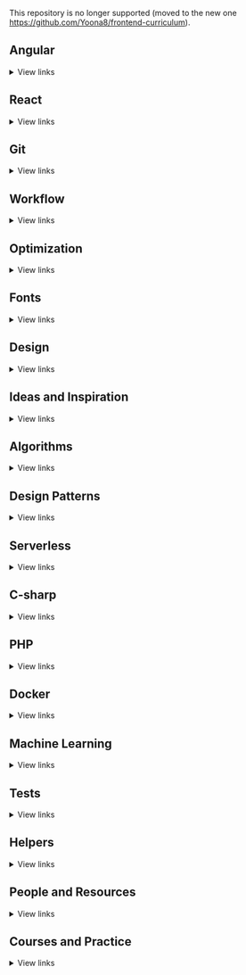 This repository is no longer supported (moved to the new one https://github.com/Yoona8/frontend-curriculum).

## Angular

<details>
<summary>View links</summary>

- [ ] [Article: Angular Optimization. Memoized pipe functions in templates.](https://blog.usejournal.com/angular-optimization-memoized-pipe-functions-in-templates-75f62e16df5a)
- [ ] [Article: Introducing to NG-VDOM: A new way to write Angular application](https://blog.angularindepth.com/introducing-to-ng-vdom-a-new-way-to-write-angular-application-60a3be805e59)
- [ ] [Article: Designing scalable Angular applications](https://medium.com/@OlegVaraksin/designing-scalable-angular-applications-6629b5158277)
- [ ] [Article: Make Your Angular Form’s Error Messages Magically Appear](https://netbasal.com/make-your-angular-forms-error-messages-magically-appear-1e32350b7fa5)
- [ ] [Article: Angular Revisited: Tree-shakable Components and Optional NgModules](https://blog.angularindepth.com/angular-revisited-tree-shakable-components-and-optional-ngmodules-329a4629276d)
- [ ] [Article: Why & How to Lazy Load in Angular](https://medium.com/@kylerjohnson26/why-how-to-lazy-load-in-angular-f86b987cd528)
- [ ] [Article: Tooltip with Angular CDK](https://blog.angularindepth.com/building-tooltips-for-angular-3cdaac16d138)
- [ ] [Article: How to configure Webpack 4 with Angular 7: a complete guide](https://www.freecodecamp.org/news/how-to-configure-webpack-4-with-angular-7-a-complete-guide-9a23c879f471/)

</details>

## React

<details>
<summary>View links</summary>

- [ ] [Article: JavaScript fundamentals before learning React](https://www.robinwieruch.de/javascript-fundamentals-react-requirements/)
- [ ] [Article: How I integrated CSS Modules with SCSS into my React application](https://www.freecodecamp.org/news/how-i-integrated-css-modules-with-scss-into-my-react-application-32f473e1bb51/)

</details>

## Git

<details>
<summary>View links</summary>

- [ ] [Info: Git FAQ](http://firstaidgit.ru/#/)
- [ ] [Info: The Art of Command Line](https://github.com/jlevy/the-art-of-command-line/blob/master/README.md)
- [ ] [Info: Как использовать консоль в Windows](http://nicothin.pro/page/console-windows)

</details>

## Workflow

<details>
<summary>View links</summary>

- [ ] [Article: Browser Developer Tools Explained By Training To Become a Chef](https://medium.freecodecamp.org/browser-developer-tools-explained-by-training-to-become-a-chef-edfaa82b740c)
- [ ] [Article: Excluding Files and Folders from Deployment](https://docs.microsoft.com/en-us/aspnet/web-forms/overview/deployment/advanced-enterprise-web-deployment/excluding-files-and-folders-from-deployment)
- [x] [Article: Mind the End of Your Line](https://adaptivepatchwork.com/2012/03/01/mind-the-end-of-your-line/)
- [x] [Article: The Anatomy of a Frame](https://aerotwist.com/blog/the-anatomy-of-a-frame/) - browser rendering.
- [x] [Article: Как зарегистрировать свой домен](https://htmlacademy.ru/blog/48-how-to-register-domain)
- [x] [Article: Cache-Control for Civilians](https://csswizardry.com/2019/03/cache-control-for-civilians/)
- [x] [Article: Bringing A Healthy Code Review Mindset To Your Team](https://www.smashingmagazine.com/2019/06/bringing-healthy-code-review-mindset/)
- [x] [Info: How Browsers Work: Behind the scenes of modern web browsers](https://www.html5rocks.com/en/tutorials/internals/howbrowserswork/)
- [x] [Info: БЭМ-методология](https://ru.bem.info/)
- [ ] [Info: HTML Academy Code style for HTML, CSS and JS](http://codeguide.academy/)
- [ ] Book: Code Complete (by Steve McConnell)

</details>

## Optimization

<details>
<summary>View links</summary>

- [ ] [Article: What forces layout / reflow](https://gist.github.com/paulirish/5d52fb081b3570c81e3a)
- [ ] [Article: Front-End Performance Checklist 2019](https://www.smashingmagazine.com/2019/01/front-end-performance-checklist-2019-pdf-pages/)
- [ ] [Article: История одной оптимизации](http://chikuyonok.ru/2010/11/optimization-story/) старая, но интересная статья
- [ ] [Article: Front-end performance for web designers and front-end developers](https://csswizardry.com/2013/01/front-end-performance-for-web-designers-and-front-end-developers/)
- [ ] [Article: Анализ скорости загрузки сайта: от пользовательских проблем к их решению](https://www.searchengines.ru/analiz_skorosti.html)
- [ ] [Article: Introducing RAIL: A User-Centric Model For Performance](https://www.smashingmagazine.com/2015/10/rail-user-centric-model-performance/)
- [ ] [Article: Gone In 60 Frames Per Second: A Pinterest Paint Performance Case Study](https://www.smashingmagazine.com/2013/06/pinterest-paint-performance-case-study/)
- [ ] [Article: CSS performance revisited: selectors, bloat and expensive styles](https://benfrain.com/css-performance-revisited-selectors-bloat-expensive-styles/)
- [ ] [Article: High Performance Animations](https://www.html5rocks.com/en/tutorials/speed/high-performance-animations/)
- [ ] [Article: A Tale of Animation Performance](https://css-tricks.com/tale-of-animation-performance/)
- [x] [Article: Preload, prefetch and other <link> tags](https://3perf.com/blog/link-rels/)
- [ ] [Info: Why Performance Matters](https://developers.google.com/web/fundamentals/performance/why-performance-matters/)
- [ ] [Info: Image Optimization](https://developers.google.com/web/fundamentals/performance/optimizing-content-efficiency/image-optimization?hl=en)
- [ ] [Info: Animations and Performance](https://developers.google.com/web/fundamentals/design-and-ux/animations/animations-and-performance)
- [x] [Service: Google PageSpeed Insights](https://developers.google.com/speed/pagespeed/insights/)

</details>

## Fonts

<details>
<summary>View links</summary>

- [ ] [Article: SuperSearch — Find Fonts by Contrast, X-Height, Weight and More!](https://fontba.se/blog/super-search)
- [ ] [Article: Typography can make or break your design: a process for choosing type](https://medium.freecodecamp.org/typography-can-make-your-design-or-break-it-7be710aadcfe)
- [ ] [Article: System Font Stack](https://css-tricks.com/snippets/css/system-font-stack/)
- [ ] [Article: Web Font Loading Patterns](https://www.bramstein.com/writing/web-font-loading-patterns.html)
- [ ] [Article: Optimizing Google Fonts Performance](https://www.smashingmagazine.com/2019/06/optimizing-google-fonts-performance/)
- [ ] [Article: How to start with variable fonts on the web](https://www.zeichenschatz.net/typografie/how-to-start-with-variable-fonts-on-the-web.html)
- [ ] [Article: Web Typography: Designing Tables to be Read, Not Looked At](https://alistapart.com/article/web-typography-tables)
- [ ] [Info: Variable Fonts](https://variablefonts.dev/)
- [ ] [Info: Web Font Optimization](https://developers.google.com/web/fundamentals/performance/optimizing-content-efficiency/webfont-optimization)
- [ ] [App: FontForge](https://fontforge.github.io/en-US/)

</details>

## Design

<details>
<summary>View links</summary>

- [ ] [Article: Bottom Navigation Interface](https://blog.prototypr.io/bottom-navigation-interface-fa4bff52065f)
- [ ] [Article: Unraveling the JPEG](https://parametric.press/issue-01/unraveling-the-jpeg/)
- [ ] [Article: Форматы изображений](https://htmlacademy.ru/blog/113-image-formats)
- [ ] [Article: Про PNG](https://www.artlebedev.ru/technogrette/img/png-1/)
- [ ] [Article: Designing in color](https://www.freecodecamp.org/news/designing-in-color-abd358660a7b/)
- [ ] [Slides: Image Formats: the nerdy parts](https://speakerdeck.com/lara/image-formats-the-nerdy-parts)
- [ ] [Info: Design articles and courses](https://designacademy.io/)
- [ ] [Info: Sketch master courses](http://sketchmaster.com/)
- [x] [Service: Color Picker](https://colorsupplyyy.com/app)
- [x] [Service: UI8](https://ui8.net/) - designs
- [x] [Service: Pages](https://www.pages.xyz/) - designs
- [x] [Service: Land-book](https://land-book.com/) - designs
- [x] [Service: Lapa](https://www.lapa.ninja/) - designs
- [x] [Service: Behance](https://www.behance.net/) - designs
- [x] [Service: Dribbble](https://dribbble.com/) - designs
- [x] [Service: ColorLib](https://colorlib.com/wp/templates/) - designs
- [ ] [Service: Freebiesbug](https://freebiesbug.com/) - designs
- [x] [Service: National park designs](https://nationalparktypeface.com/)
- [ ] [Book: Art Direction for the Web](https://www.smashingmagazine.com/printed-books/art-direction-for-the-web/)

</details>

## Ideas and Inspiration

<details>
<summary>View links</summary>

- [ ] [Article: 8 Crazy Ideas For Building a Web Site](https://medium.com/@kevink/8-crazy-ideas-for-building-a-web-site-a25b3f69c517)

</details>

## Algorithms

<details>
<summary>View links</summary>

- [ ] [Article: Improving your Algorithms & Data Structure Skills](https://medium.com/coderbyte/how-to-get-good-at-algorithms-data-structures-d33d5163353f)
- [ ] [Course: Introduction to Algorithms](https://ocw.mit.edu/courses/electrical-engineering-and-computer-science/6-006-introduction-to-algorithms-fall-2011/)
- [ ] [Course: Algorithms Specialization](https://www.coursera.org/specializations/algorithms?authMode=login)
- [x] Book: Introduction To Algorithms (by Thomas H. Cormen, Charles E. Leiserson, Ronald L. Rivest, and Clifford Stein)

</details>

## Design Patterns

<details>
<summary>View links</summary>

- [ ] [Article: GRASP](https://ru.wikipedia.org/wiki/GRASP)
- [ ] [Info: Design patterns, anti-patterns, refactoring](https://sourcemaking.com/)

</details>

## Serverless

<details>
<summary>View links</summary>

- [ ] [Article: A crash course on Serverless APIs with Express and MongoDB](https://hackernoon.com/a-crash-course-on-serverless-apis-with-express-and-mongodb-77774f7730fe)

</details>

## C-sharp

<details>
<summary>View links</summary>

- [x] [Info: Уроки по C# и платформе .NET Framework](https://professorweb.ru/)

</details>

## PHP

<details>
<summary>View links</summary>

- [ ] [Info: PHP Standards Recommendations](https://www.php-fig.org/psr/)

</details>

## Docker

<details>
<summary>View links</summary>

- [ ] [Article: How to create your first Docker application](https://www.freecodecamp.org/news/a-beginners-guide-to-docker-how-to-create-your-first-docker-application-cc03de9b639f/)

</details>

## Machine Learning

<details>
<summary>View links</summary>

- [x] [Article: Machine Learning For Front-End Developers With Tensorflow.js](https://www.smashingmagazine.com/2019/09/machine-learning-front-end-developers-tensorflowjs/) September 2019

</details>

## Tests

<details>
<summary>View links</summary>

- [ ] [Article: Visual Regression Testing with PhantomCSS](https://css-tricks.com/visual-regression-testing-with-phantomcss/)
- [ ] [Article: Behavior-driven development](https://en.wikipedia.org/wiki/Behavior-driven_development)
- [ ] [Info: Автоматическое тестирование c использованием фреймворка Mocha](https://learn.javascript.ru/testing-mocha)
- [ ] [Tool: Yandex Gemini](https://tech.yandex.ru/gemini/) - регрессионное тестирование отображения веб-страниц
- [ ] [Tool: Mocha](https://mochajs.org/)
- [ ] [Tool: Chai](http://www.chaijs.com/)
- [ ] [Tool: Emmet Re:view](http://re-view.emmet.io/)
- [ ] [Tool: Standalone test spies, stubs and mocks for JavaScript](http://sinonjs.org/)

</details>

## Helpers

<details>
<summary>View links</summary>

- [x] [Service: SNILS generator](https://ortex.github.io/snils-generator/)

</details>

## People and Resources

<details>
<summary>View links</summary>

- [x] [People: Addy Osmani](https://addyosmani.com/)
- [x] [People: Rob Dodson](https://robdodson.me/)
- [x] [People: Heydon works](http://www.heydonworks.com/)
- [x] [People: Sara Soueidan](https://www.sarasoueidan.com/)
- [x] [People: Zell](https://zellwk.com/)
- [x] [People: Una Kravets](https://una.im/)
- [x] [People: Lea Verou](http://lea.verou.me/)
- [x] [People: Jen Simmons](https://jensimmons.com/)
- [x] [People: Yoksel](http://css.yoksel.ru/)
- [x] [People: Николай Громов](https://nicothin.pro/)
- [x] [People: Евгений Закурдаев](https://eugeno.ru/)
- [x] [Info: Coding Heroes](https://codingheroes.io/resources/)
- [x] [Info: Frontend Developer Handbook](https://frontendmasters.com/books/front-end-handbook/2019/)
- [x] [Info: Htmlacademy blog](https://htmlacademy.ru/blog)
- [x] [Info: Google developers](https://developers.google.com/)
- [x] [Info: MDN Web docs](https://developer.mozilla.org/en-US/)
- [x] [Info: Front-end Architecture and Performance Engineering](https://csswizardry.com/)
- [x] [Info: Dev](https://dev.to/)
- [x] [Info: Codrops](https://tympanus.net/codrops/)
- [x] [Info: Web Developer Roadmap](https://github.com/kamranahmedse/developer-roadmap)
- [x] [Info: Conf list](https://confs.tech/javascript)

</details>

## Courses and Practice

<details>
<summary>View links</summary>

- [x] [Practice: w3resource](https://www.w3resource.com/)
- [x] [Practice: CodeSignal](https://app.codesignal.com/)
- [x] [Practice: TopCoder](https://www.topcoder.com/challenges)
- [ ] [Practice: LeetCode](https://leetcode.com/)
- [ ] [Practice: CodeChef](https://www.codechef.com/)
- [ ] [Practice: CodeForces](http://codeforces.com/)
- [ ] [Practice: GeeksForGeeks](https://www.geeksforgeeks.org/)
- [ ] [Practice: CoderByte](https://www.coderbyte.com/)
- [x] [Course: Code with Mosh](https://codewithmosh.teachable.com/)
- [ ] [Course: Springboard](https://www.springboard.com/)
- [ ] [Course: SitePoint](https://www.sitepoint.com/)
- [x] [Course: Flatiron School](https://flatironschool.com/)
- [ ] [Course: List of courses](https://medium.freecodecamp.org/515-free-online-programming-computer-science-courses-you-can-start-in-april-8b0ce1817d61)

</details>
